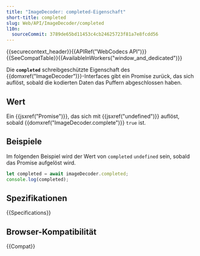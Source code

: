 ```yaml
---
title: "ImageDecoder: completed-Eigenschaft"
short-title: completed
slug: Web/API/ImageDecoder/completed
l10n:
  sourceCommit: 3789de65bd11453c4cb24625723f81a7e8fcdd56
---
```


{{securecontext_header}}{{APIRef("WebCodecs API")}}{{SeeCompatTable}}{{AvailableInWorkers("window_and_dedicated")}}

Die **`completed`** schreibgeschützte Eigenschaft des {{domxref("ImageDecoder")}}-Interfaces gibt ein Promise zurück, das sich auflöst, sobald die kodierten Daten das Puffern abgeschlossen haben.

## Wert

Ein {{jsxref("Promise")}}, das sich mit {{jsxref("undefined")}} auflöst, sobald {{domxref("ImageDecoder.complete")}} `true` ist.

## Beispiele

Im folgenden Beispiel wird der Wert von `completed` `undefined` sein, sobald das Promise aufgelöst wird.

```js
let completed = await imageDecoder.completed;
console.log(completed);
```

## Spezifikationen

{{Specifications}}

## Browser-Kompatibilität

{{Compat}}
